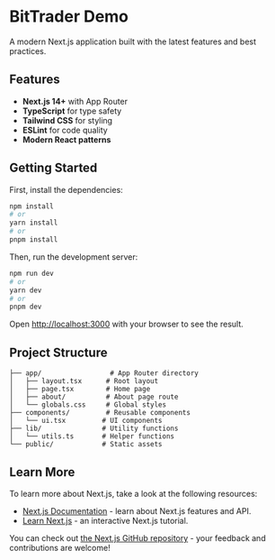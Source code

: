 # BitTrader Demo

A modern Next.js application built with the latest features and best practices.

## Features

- **Next.js 14+** with App Router
- **TypeScript** for type safety
- **Tailwind CSS** for styling
- **ESLint** for code quality
- **Modern React patterns**

## Getting Started

First, install the dependencies:

```bash
npm install
# or
yarn install
# or
pnpm install
```

Then, run the development server:

```bash
npm run dev
# or
yarn dev
# or
pnpm dev
```

Open [http://localhost:3000](http://localhost:3000) with your browser to see the result.

## Project Structure

```
├── app/                 # App Router directory
│   ├── layout.tsx      # Root layout
│   ├── page.tsx        # Home page
│   ├── about/          # About page route
│   └── globals.css     # Global styles
├── components/         # Reusable components
│   └── ui.tsx         # UI components
├── lib/               # Utility functions
│   └── utils.ts       # Helper functions
└── public/            # Static assets
```

## Learn More

To learn more about Next.js, take a look at the following resources:

- [Next.js Documentation](https://nextjs.org/docs) - learn about Next.js features and API.
- [Learn Next.js](https://nextjs.org/learn) - an interactive Next.js tutorial.

You can check out [the Next.js GitHub repository](https://github.com/vercel/next.js/) - your feedback and contributions are welcome!
